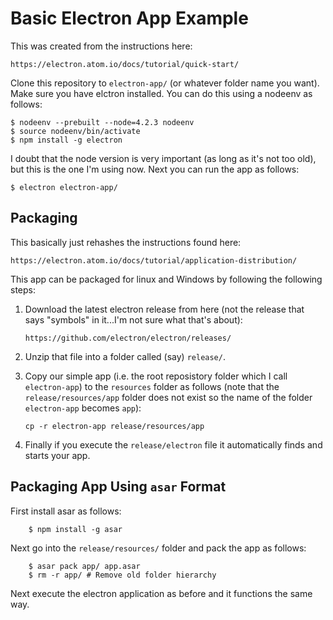 Basic Electron App Example
==========================

This was created from the instructions here:

    https://electron.atom.io/docs/tutorial/quick-start/

Clone this repository to `electron-app/` (or whatever folder name you want). Make sure
you have elctron installed. You can do this using a nodeenv as follows:

```
$ nodeenv --prebuilt --node=4.2.3 nodeenv
$ source nodeenv/bin/activate
$ npm install -g electron
```

I doubt that the node version is very important (as long as it's not too old),
but this is the one I'm using now. Next you can run the app as follows:

```
$ electron electron-app/
```

Packaging
---------

This basically just rehashes the instructions found here:

    https://electron.atom.io/docs/tutorial/application-distribution/

This app can be packaged for linux and Windows by following the following
steps:

1. Download the latest electron release from here (not the release that says
"symbols" in it...I'm not sure what that's about):

    ```
    https://github.com/electron/electron/releases/
    ```

2. Unzip that file into a folder called (say) `release/`.

3. Copy our simple app (i.e. the root reposistory folder which I call
`electron-app`) to the `resources` folder as follows (note that the
`release/resources/app` folder does not exist so the name of the folder
`electron-app` becomes `app`):

    ```
    cp -r electron-app release/resources/app
    ```

4. Finally if you execute the `release/electron` file it automatically finds
and starts your app.


Packaging App Using `asar` Format
---------------------------------

First install asar as follows:

```
    $ npm install -g asar
```

Next go into the `release/resources/` folder and pack the app as follows:

```
    $ asar pack app/ app.asar
    $ rm -r app/ # Remove old folder hierarchy
```

Next execute the electron application as before and it functions the same way.
